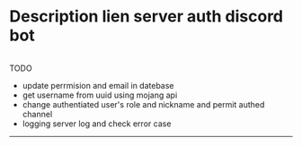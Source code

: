 ###### 
Description
lien server auth discord bot 
======

###### 
TODO
- update perrmision and email in datebase 
- get username from uuid using mojang api 
- change authentiated user's role and nickname and permit authed channel 
- logging server log and check error case 
------
 

